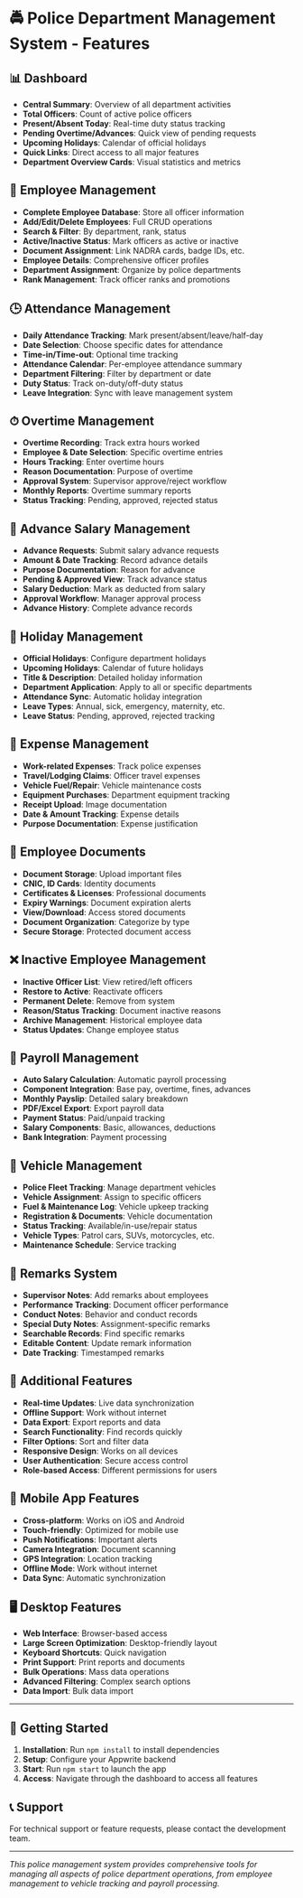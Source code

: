# 🚔 Police Department Management System - Features

## 📊 Dashboard
- **Central Summary**: Overview of all department activities
- **Total Officers**: Count of active police officers
- **Present/Absent Today**: Real-time duty status tracking
- **Pending Overtime/Advances**: Quick view of pending requests
- **Upcoming Holidays**: Calendar of official holidays
- **Quick Links**: Direct access to all major features
- **Department Overview Cards**: Visual statistics and metrics

## 👥 Employee Management
- **Complete Employee Database**: Store all officer information
- **Add/Edit/Delete Employees**: Full CRUD operations
- **Search & Filter**: By department, rank, status
- **Active/Inactive Status**: Mark officers as active or inactive
- **Document Assignment**: Link NADRA cards, badge IDs, etc.
- **Employee Details**: Comprehensive officer profiles
- **Department Assignment**: Organize by police departments
- **Rank Management**: Track officer ranks and promotions

## 🕒 Attendance Management
- **Daily Attendance Tracking**: Mark present/absent/leave/half-day
- **Date Selection**: Choose specific dates for attendance
- **Time-in/Time-out**: Optional time tracking
- **Attendance Calendar**: Per-employee attendance summary
- **Department Filtering**: Filter by department or date
- **Duty Status**: Track on-duty/off-duty status
- **Leave Integration**: Sync with leave management system

## ⏱ Overtime Management
- **Overtime Recording**: Track extra hours worked
- **Employee & Date Selection**: Specific overtime entries
- **Hours Tracking**: Enter overtime hours
- **Reason Documentation**: Purpose of overtime
- **Approval System**: Supervisor approve/reject workflow
- **Monthly Reports**: Overtime summary reports
- **Status Tracking**: Pending, approved, rejected status

## 💸 Advance Salary Management
- **Advance Requests**: Submit salary advance requests
- **Amount & Date Tracking**: Record advance details
- **Purpose Documentation**: Reason for advance
- **Pending & Approved View**: Track advance status
- **Salary Deduction**: Mark as deducted from salary
- **Approval Workflow**: Manager approval process
- **Advance History**: Complete advance records

## 🎉 Holiday Management
- **Official Holidays**: Configure department holidays
- **Upcoming Holidays**: Calendar of future holidays
- **Title & Description**: Detailed holiday information
- **Department Application**: Apply to all or specific departments
- **Attendance Sync**: Automatic holiday integration
- **Leave Types**: Annual, sick, emergency, maternity, etc.
- **Leave Status**: Pending, approved, rejected tracking

## 🧾 Expense Management
- **Work-related Expenses**: Track police expenses
- **Travel/Lodging Claims**: Officer travel expenses
- **Vehicle Fuel/Repair**: Vehicle maintenance costs
- **Equipment Purchases**: Department equipment tracking
- **Receipt Upload**: Image documentation
- **Date & Amount Tracking**: Expense details
- **Purpose Documentation**: Expense justification

## 📂 Employee Documents
- **Document Storage**: Upload important files
- **CNIC, ID Cards**: Identity documents
- **Certificates & Licenses**: Professional documents
- **Expiry Warnings**: Document expiration alerts
- **View/Download**: Access stored documents
- **Document Organization**: Categorize by type
- **Secure Storage**: Protected document access



## ❌ Inactive Employee Management
- **Inactive Officer List**: View retired/left officers
- **Restore to Active**: Reactivate officers
- **Permanent Delete**: Remove from system
- **Reason/Status Tracking**: Document inactive reasons
- **Archive Management**: Historical employee data
- **Status Updates**: Change employee status

## 🧮 Payroll Management
- **Auto Salary Calculation**: Automatic payroll processing
- **Component Integration**: Base pay, overtime, fines, advances
- **Monthly Payslip**: Detailed salary breakdown
- **PDF/Excel Export**: Export payroll data
- **Payment Status**: Paid/unpaid tracking
- **Salary Components**: Basic, allowances, deductions
- **Bank Integration**: Payment processing

## 🚓 Vehicle Management
- **Police Fleet Tracking**: Manage department vehicles
- **Vehicle Assignment**: Assign to specific officers
- **Fuel & Maintenance Log**: Vehicle upkeep tracking
- **Registration & Documents**: Vehicle documentation
- **Status Tracking**: Available/in-use/repair status
- **Vehicle Types**: Patrol cars, SUVs, motorcycles, etc.
- **Maintenance Schedule**: Service tracking

## 📝 Remarks System
- **Supervisor Notes**: Add remarks about employees
- **Performance Tracking**: Document officer performance
- **Conduct Notes**: Behavior and conduct records
- **Special Duty Notes**: Assignment-specific remarks
- **Searchable Records**: Find specific remarks
- **Editable Content**: Update remark information
- **Date Tracking**: Timestamped remarks

## 🔧 Additional Features
- **Real-time Updates**: Live data synchronization
- **Offline Support**: Work without internet
- **Data Export**: Export reports and data
- **Search Functionality**: Find records quickly
- **Filter Options**: Sort and filter data
- **Responsive Design**: Works on all devices
- **User Authentication**: Secure access control
- **Role-based Access**: Different permissions for users

## 📱 Mobile App Features
- **Cross-platform**: Works on iOS and Android
- **Touch-friendly**: Optimized for mobile use
- **Push Notifications**: Important alerts
- **Camera Integration**: Document scanning
- **GPS Integration**: Location tracking
- **Offline Mode**: Work without internet
- **Data Sync**: Automatic synchronization

## 🖥️ Desktop Features
- **Web Interface**: Browser-based access
- **Large Screen Optimization**: Desktop-friendly layout
- **Keyboard Shortcuts**: Quick navigation
- **Print Support**: Print reports and documents
- **Bulk Operations**: Mass data operations
- **Advanced Filtering**: Complex search options
- **Data Import**: Bulk data import

---

## 🚀 Getting Started

1. **Installation**: Run `npm install` to install dependencies
2. **Setup**: Configure your Appwrite backend
3. **Start**: Run `npm start` to launch the app
4. **Access**: Navigate through the dashboard to access all features

## 📞 Support

For technical support or feature requests, please contact the development team.

---

*This police management system provides comprehensive tools for managing all aspects of police department operations, from employee management to vehicle tracking and payroll processing.* 